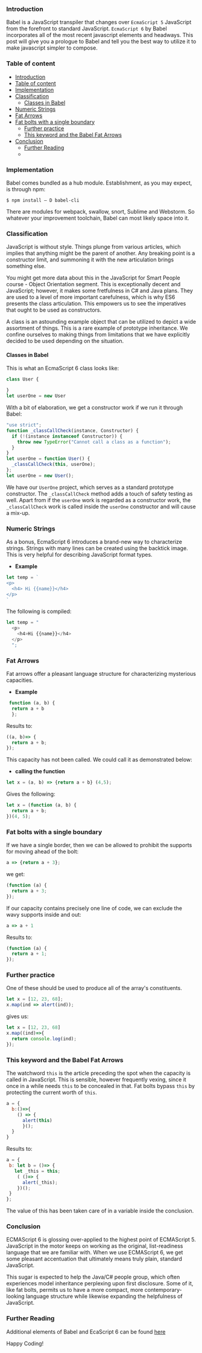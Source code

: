### Introduction
Babel is a JavaScript transpiler that changes over `EcmaScript 5` JavaScript from the forefront to standard JavaScript. `EcmaScript 6` by Babel incorporates all of the most recent javascript elements and headways. This post will give you a prologue to Babel and tell you the best way to utilize it to make javascript simpler to compose.

### Table of content
- [Introduction](#introduction)
- [Table of content](#table-of-content)
- [Implementation](#implementation)
- [Classification](#classification)
  - [Classes in Babel](#classes-in-babel)
- [Numeric Strings](#numeric-strings)
- [Fat Arrows](#fat-arrows)
- [Fat bolts with a single boundary](#fat-bolts-with-a-single-boundary)
  - [Further practice](#further-practice)
  - [This keyword and the Babel Fat Arrows](#this-keyword-and-the-babel-fat-arrows)
- [Conclusion](#conclusion)
  - [Further Reading](#further-reading)
  - 
### Implementation
Babel comes bundled as a hub module. Establishment, as you may expect, is through npm: 

```
$ npm install – D babel-cli 
```

There are modules for webpack, swallow, snort, Sublime and Webstorm. So whatever your improvement toolchain, Babel can most likely space into it.

### Classification
JavaScript is without style. Things plunge from various articles, which implies that anything might be the parent of another. Any breaking point is a constructor limit, and summoning it with the new articulation brings something else. 

You might get more data about this in the JavaScript for Smart People course - Object Orientation segment. This is exceptionally decent and JavaScript; however, it makes some fretfulness in C# and Java plans. They are used to a level of more important carefulness, which is why ES6 presents the class articulation. This empowers us to see the imperatives that ought to be used as constructors. 

A class is an astounding example object that can be utilized to depict a wide assortment of things. This is a rare example of prototype inheritance. We confine ourselves to making things from limitations that we have explicitly decided to be used depending on the situation.

#### Classes in Babel
This is what an EcmaScript 6 class looks like:
```javascript
class User {

}
let userOne = new User
```

With a bit of elaboration, we get a constructor work if we run it through Babel:

```javascript
"use strict";
function _classCallCheck(instance, Constructor) {
  if (!(instance instanceof Constructor)) {
    throw new TypeError("Cannot call a class as a function");
  }
}
let userOne = function User() {
  _classCallCheck(this, userOne);
};
let userOne = new User();
```

We have our `UserOne` project, which serves as a standard prototype constructor. The `_classCallCheck` method adds a touch of safety testing as well.
Apart from if the `userOne` work is regarded as a constructor work, the `_classCallCheck` work is called inside the `userOne` constructor and will cause a mix-up.

### Numeric Strings
As a bonus, EcmaScript 6 introduces a brand-new way to characterize strings. Strings with many lines can be created using the backtick image. This is very helpful for describing JavaScript format types.
- **Example**

```javascript
let temp = `
<p>
  <h4> Hi {{name}}</h4>
</p>
`
```

The following is compiled:

```javascript
let temp = "
  <p>
    <h4>Hi {{name}}</h4>
  </p>
  ";
```

### Fat Arrows
Fat arrows offer a pleasant language structure for characterizing mysterious capacities.

- **Example**
```javascript
 function (a, b) {
  return a + b
  };
```

Results to:

```javascript
((a, b)=> {
  return a + b;
});

```

This capacity has not been called. We could call it as demonstrated below: 
- **calling the function**

```javascript
let x = (a, b) => {return a + b} (4,5);
```

Gives the following:

```javascript
let x = (function (a, b) {
  return a + b;
})(4, 5);
```

### Fat bolts with a single boundary 
If we have a single border, then we can be allowed to prohibit the supports for moving ahead of the bolt:

```javascript
a => {return a + 3};
```

we get:

```javascript
(function (a) {
  return a + 3;
});
```

If our capacity contains precisely one line of code, we can exclude the wavy supports inside and out:

```javascript
a => a + 1
```

Results to:

```javascript
(function (a) {
  return a + 1;
});
```

### Further practice
One of these should be used to produce all of the array's constituents.

```javascript
let x = [12, 23, 68];
x.map(ind => alert(ind));
```

gives us:

```javascript
let x = [12, 23, 68]
x.map((ind)=>{
  return console.log(ind);
});
```

### This keyword and the Babel Fat Arrows
 The watchword `this` is the article preceding the spot when the capacity is called in JavaScript. This is sensible, however frequently vexing, since it once in a while needs `this` to be concealed in that. Fat bolts bypass `this` by protecting the current worth of `this`.

```javascript
a = {
  b:()=>{
    () => {
      alert(this)
      }();
  }
}
```

Results to:

```javascript
a = {
 b: let b = ()=> {
   let _this = this;
    ( ()=> {
      alert(_this);
    })();
 }
};
```

The value of this has been taken care of in a variable inside the conclusion. 

### Conclusion
ECMAScript 6 is glossing over-applied to the highest point of ECMAScript 5. JavaScript in the motor keeps on working as the original, list-readiness language that we are familiar with. When we use ECMAScript 6, we get some pleasant accentuation that ultimately means truly plain, standard JavaScript.

This sugar is expected to help the Java/C# people group, which often experiences model inheritance perplexing upon first disclosure. Some of it, like fat bolts, permits us to have a more compact, more contemporary-looking language structure while likewise expanding the helpfulness of JavaScript.

### Further Reading
Additional elements of Babel and EcaScript 6 can be found [here](https://babeljs.io/docs/learn-es2015/)

Happy Coding!
